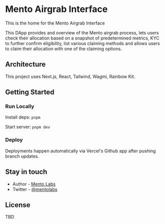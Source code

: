 # Mento Airgrab Interface

This is the home for the Mento Airgrab Interface

This DApp provides and overview of the Mento airgrab process, lets users check their allocation based on a snapshot of predetermined metrics, KYC to further confirm eligibility, list various claiming methods and allows users to claim their allocation with one of the claiming options.

## Architecture

This project uses Next.js, React, Tailwind, Wagmi, Rainbow Kit.

## Getting Started

### Run Locally

Install deps: `pnpm`

Start server: `pnpm dev`

### Deploy

Deployments happen automatically via Vercel's Github app after pushing branch updates.

## Stay in touch

- Author - [Mento Labs](https://mentolabs.xyz)
- Twitter - [@mentolabs](https://twitter.com/mentolabs)

## License

TBD
